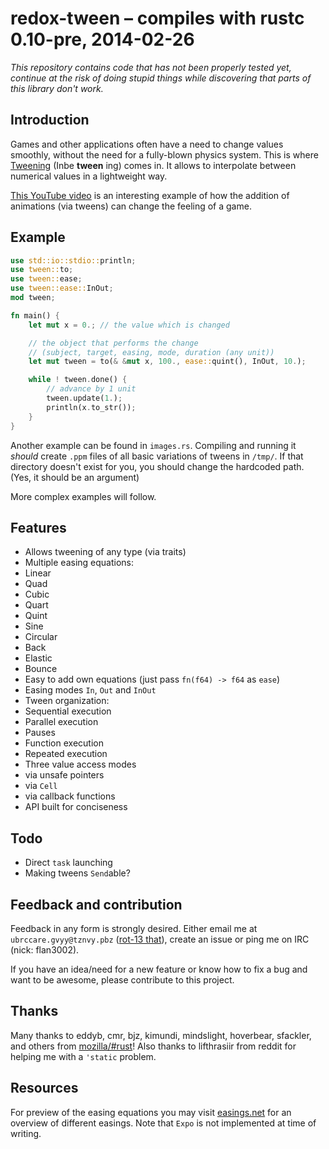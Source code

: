 redox-tween – compiles with rustc 0.10-pre, 2014-02-26
===========

*This repository contains code that has not been properly tested yet, continue at the risk of doing stupid things while discovering that parts of this library don't work.*

## Introduction

Games and other applications often have a need to change values smoothly, without the need for a fully-blown physics system. This is where [Tweening][wikipedia] (Inbe **tween** ing) comes in. It allows to interpolate between numerical values in a lightweight way. 

[This YouTube video][youtube-juice] is an interesting example of how the addition of animations (via tweens) can change the feeling of a game. 

[wikipedia]: http://en.wikipedia.org/wiki/Inbetweening
[youtube-juice]: http://www.youtube.com/watch?v=Fy0aCDmgnxg

## Example
```Rust
use std::io::stdio::println;
use tween::to;
use tween::ease;
use tween::ease::InOut;
mod tween;

fn main() {
	let mut x = 0.; // the value which is changed

	// the object that performs the change
	// (subject, target, easing, mode, duration (any unit))	
	let mut tween = to(& &mut x, 100., ease::quint(), InOut, 10.);

	while ! tween.done() {
		// advance by 1 unit
		tween.update(1.);
		println(x.to_str());
	}
}

```

Another example can be found in `images.rs`. Compiling and running it *should* create `.ppm` files of all basic variations of tweens in `/tmp/`. If that directory doesn't exist for you, you should change the hardcoded path. (Yes, it should be an argument)

More complex examples will follow.


## Features

- Allows tweening of any type (via traits)
- Multiple easing equations:
 - Linear
 - Quad
 - Cubic
 - Quart
 - Quint
 - Sine
 - Circular
 - Back
 - Elastic
 - Bounce
- Easy to add own equations (just pass `fn(f64) -> f64` as `ease`)
- Easing modes `In`, `Out` and `InOut`
- Tween organization:
 - Sequential execution
 - Parallel execution
 - Pauses
 - Function execution
 - Repeated execution
- Three value access modes
 - via unsafe pointers
 - via `Cell`
 - via callback functions
- API built for conciseness

## Todo

- Direct `task` launching
- Making tweens `Send`able?

## Feedback and contribution

Feedback in any form is strongly desired. Either email me at `ubrccare.gvyy@tznvy.pbz` ([rot-13 that][rot13]), create an issue or ping me on IRC (nick: flan3002).

If you have an idea/need for a new feature or know how to fix a bug and want to be awesome, please contribute to this project.

[rot13]: http://www.rot13.com/

## Thanks

Many thanks to eddyb, cmr, bjz, kimundi, mindslight, hoverbear, sfackler, and others from [mozilla/#rust][irc]!
Also thanks to lifthrasiir from reddit for helping me with a `'static` problem.

[irc]: http://client00.chat.mibbit.com/?server=irc.mozilla.org&channel=%23rust

## Resources

For preview of the easing equations you may visit [easings.net][easings] for an overview of different easings. Note that `Expo` is not implemented at time of writing.

[easings]: http://easings.net/
